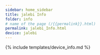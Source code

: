 ```yaml
---
sidebar: home_sidebar
title: jalebi Info
folder: info
# name of the page (/{{permalink}}.html)
permalink: jalebi_Info.html
device: jalebi
---
```

{% include templates/device_info.md %}
